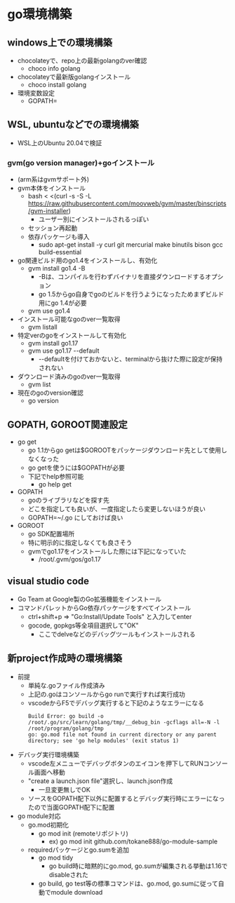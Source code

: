 # go環境構築

## windows上での環境構築

* chocolateyで、repo上の最新golangのver確認
  * choco info golang
* chocolateyで最新版golangインストール
  * choco install golang
* 環境変数設定
  * GOPATH=

## WSL, ubuntuなどでの環境構築

* WSL上のUbuntu 20.04で検証

### gvm(go version manager)+goインストール

* (arm系はgvmサポート外)
* gvm本体をインストール
  * bash < <(curl -s -S -L https://raw.githubusercontent.com/moovweb/gvm/master/binscripts/gvm-installer)
    * ユーザー別にインストールされるっぽい
  * セッション再起動
  * 依存パッケージも導入
    * sudo apt-get install -y curl git mercurial make binutils bison gcc build-essential
* go関連ビルド用のgo1.4をインストールし、有効化
  * gvm install go1.4 -B
    * -Bは、コンパイルを行わずバイナリを直接ダウンロードするオプション
    * go 1.5からgo自身でgoのビルドを行うようになったためまずビルド用にgo 1.4が必要
  * gvm use go1.4
* インストール可能なgoのver一覧取得
  * gvm listall
* 特定verのgoをインストールして有効化
  * gvm install go1.17
  * gvm use go1.17 --default
    * --defaultを付けておかないと、terminalから抜けた際に設定が保持されない
* ダウンロード済みのgoのver一覧取得
  * gvm list
* 現在のgoのversion確認
  * go version

## GOPATH, GOROOT関連設定

* go get
  * go 1.1からgo getは$GOROOTをパッケージダウンロード先として使用しなくなった
  * go getを使うには$GOPATHが必要
  * 下記でhelp参照可能
    * go help get
* GOPATH
  * goのライブラリなどを探す先
  * どこを指定しても良いが、一度指定したら変更しないほうが良い
  * GOPATH=~/.go にしておけば良い
* GOROOT
  * go SDK配置場所
  * 特に明示的に指定しなくても良さそう
  * gvmでgo1.17をインストールした際には下記になっていた
    * /root/.gvm/gos/go1.17

## visual studio code

* Go Team at Google製のGo拡張機能をインストール
* コマンドパレットからGo依存パッケージをすべてインストール
  * ctrl+shift+p => "Go:Install/Update Tools" と入力してenter
  * gocode, gopkgs等全項目選択して"OK"
    * ここでdelveなどのデバッグツールもインストールされる

## 新project作成時の環境構築

* 前提
  * 単純な.goファイル作成済み
  * 上記の.goはコンソールからgo runで実行すれば実行成功
  * vscodeからF5でデバッグ実行すると下記のようなエラーになる
    ```
    Build Error: go build -o /root/.go/src/learn/golang/tmp/__debug_bin -gcflags all=-N -l /root/program/golang/tmp
    go: go.mod file not found in current directory or any parent directory; see 'go help modules' (exit status 1)
    ```
* デバッグ実行環境構築
  * vscode左メニューでデバッグボタンのエイコンを押下してRUNコンソール画面へ移動
  * "create a launch.json file"選択し、launch.json作成
    * 一旦変更無しでOK
  * ソースをGOPATH配下以外に配置するとデバッグ実行時にエラーになったので当面GOPATH配下に配置
* go module対応
  * go.mod初期化
    * go mod init (remoteリポジトリ)
      * ex) go mod init github.com/tokane888/go-module-sample
  * requiredパッケージとgo.sumを追加
    * go mod tidy
      * go build時に暗黙的にgo.mod, go.sumが編集される挙動は1.16でdisableされた
    * go build, go test等の標準コマンドは、go.mod, go.sumに従って自動でmodule download

